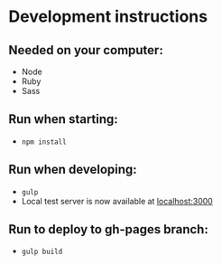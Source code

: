 # Development instructions

## Needed on your computer:
- Node
- Ruby
- Sass

## Run when starting:
- `npm install`

## Run when developing:
- `gulp`
- Local test server is now available at [localhost:3000](http://localhost:3000)

## Run to deploy to gh-pages branch:
- `gulp build`
